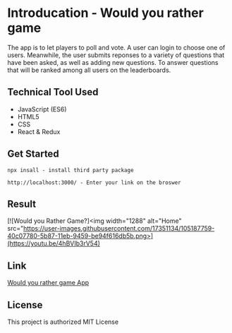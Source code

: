 # Introducation - Would you rather game

The app is to let players to poll and vote. A user can login to choose one of users. Meanwhile, the user submits reponses to a variety of questions that have been asked, as well as adding new questions. To answer questions that will be ranked among all users on the leaderboards. 


## Technical Tool Used

* JavaScript (ES6)
* HTML5
* CSS
* React & Redux

## Get Started

```
npx insall - install third party package
```

```
http://localhost:3000/ - Enter your link on the broswer
```

## Result

[![Would you Rather Game?]<img width="1288" alt="Home" src="https://user-images.githubusercontent.com/17351134/105187759-40c07780-5b87-11eb-9459-be94f616db5b.png>](https://youtu.be/4hBVIb3rV54)

## Link 
[Would you rather game App]()

## License

This project is authorized MIT License
